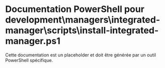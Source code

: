 # Documentation PowerShell pour development\managers\integrated-manager\scripts\install-integrated-manager.ps1

Cette documentation est un placeholder et doit être générée par un outil PowerShell spécifique.
